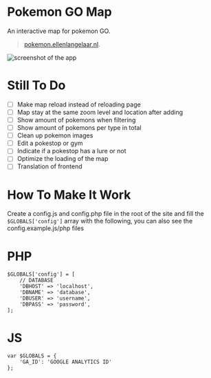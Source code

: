 # Pokemon GO Map
An interactive map for pokemon GO. 
> [pokemon.ellenlangelaar.nl](http://pokemon.ellenlangelaar.nl/).

![screenshot of the app](https://raw.githubusercontent.com/e11en/pokemon-go-map/master/screenshot.png)

Still To Do
===
- [ ] Make map reload instead of reloading page
- [ ] Map stay at the same zoom level and location after adding
- [ ] Show amount of pokemons when filtering
- [ ] Show amount of pokemons per type in total
- [ ] Clean up pokemon images
- [ ] Edit a pokestop or gym
- [ ] Indicate if a pokestop has a lure or not
- [ ] Optimize the loading of the map
- [ ] Translation of frontend

How To Make It Work
===
Create a config.js and config.php file in the root of the site and fill the ```$GLOBALS['config']``` array with the following, you
can also see the config.example.js/php files

PHP
====
```
$GLOBALS['config'] = [
    // DATABASE
    'DBHOST' => 'localhost',
    'DBNAME' => 'database',
    'DBUSER' => 'username',
    'DBPASS' => 'password',
];

```

JS
====
```
var $GLOBALS = {
    'GA_ID': 'GOOGLE ANALYTICS ID'
};


```
